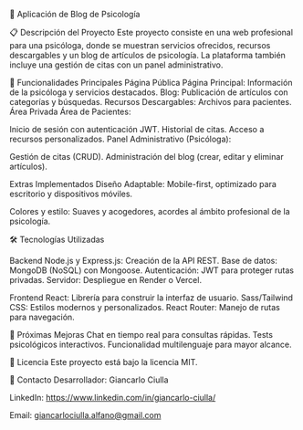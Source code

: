 🧠 Aplicación de Blog de Psicología

📋 Descripción del Proyecto
Este proyecto consiste en una web profesional para una psicóloga, donde se muestran servicios ofrecidos, recursos descargables y un blog de artículos de psicología. La plataforma también incluye una gestión de citas con un panel administrativo.

🚀 Funcionalidades Principales
Página Pública
Página Principal: Información de la psicóloga y servicios destacados.
Blog: Publicación de artículos con categorías y búsquedas.
Recursos Descargables: Archivos para pacientes.
Área Privada
Área de Pacientes:

Inicio de sesión con autenticación JWT.
Historial de citas.
Acceso a recursos personalizados.
Panel Administrativo (Psicóloga):

Gestión de citas (CRUD).
Administración del blog (crear, editar y eliminar artículos).

Extras Implementados
Diseño Adaptable: Mobile-first, optimizado para escritorio y dispositivos móviles.

Colores y estilo: Suaves y acogedores, acordes al ámbito profesional de la psicología.

🛠️ Tecnologías Utilizadas

Backend
Node.js y Express.js: Creación de la API REST.
Base de datos: MongoDB (NoSQL) con Mongoose.
Autenticación: JWT para proteger rutas privadas.
Servidor: Despliegue en Render o Vercel.

Frontend
React: Librería para construir la interfaz de usuario.
Sass/Tailwind CSS: Estilos modernos y personalizados.
React Router: Manejo de rutas para navegación.

🧩 Próximas Mejoras
Chat en tiempo real para consultas rápidas.
Tests psicológicos interactivos.
Funcionalidad multilenguaje para mayor alcance.

📄 Licencia
Este proyecto está bajo la licencia MIT.

📧 Contacto
Desarrollador: Giancarlo Ciulla 

LinkedIn: https://www.linkedin.com/in/giancarlo-ciulla/

Email: giancarlociulla.alfano@gmail.com
